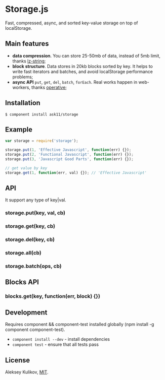 # Storage.js

  Fast, compressed, async, and sorted key-value storage on top of localStorage.

## Main features

  * **data compression**. You can store 25-50mb of data, instead of 5mb limit, thanks [lz-string](https://github.com/pieroxy/lz-string);
  * **block structure**. Data stores in 20kb blocks sorted by key. It helps to write fast iterators and batches, and avoid localStorage performance problems;
  * **async API** `put`, `get`, `del`, `batch`, `forEach`. Real works happen in web-workers, thanks [operative](https://github.com/padolsey/operative);

## Installation

    $ component install ask11/storage

## Example

```js
var storage = require('storage');

storage.put(1, 'Effective Javascript', function(err) {});
storage.put(2, 'Functional Javascript', function(err) {});
storage.put(3, 'Javascript Good Parts', function(err) {});

// get value by key
storage.get(1, function(err, val) {}); // 'Effective Javascript'
```

## API

  It support any type of key|val.

### storage.put(key, val, cb)
### storage.get(key, cb)
### storage.del(key, cb)
### storage.all(cb)
### storage.batch(ops, cb)

## Blocks API

### blocks.get(key, function(err, block) {})

## Development

  Requires component && component-test installed globally (npm install -g component component-test).

  * `component install --dev` - install dependencies
  * `component test` - ensure that all tests pass

## License

  Aleksey Kulikov, [MIT](http://ask11.mit-license.org/).
